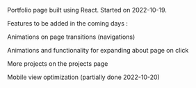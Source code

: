 Portfolio page built using React. Started on 2022-10-19.

Features to be added in the coming days : 

Animations on page transitions (navigations) 

Animations and functionality for expanding about page on click

More projects on the projects page

Mobile view optimization (partially done 2022-10-20)